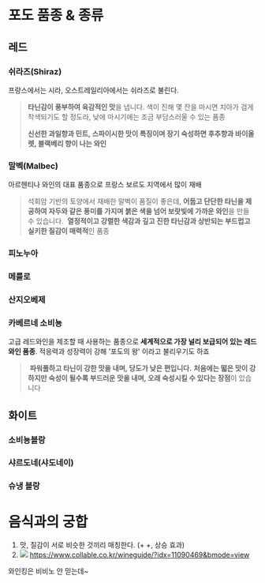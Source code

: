 # 포도 품종 & 종류
## 레드
### 쉬라즈(Shiraz)
프랑스에서는 시라, 오스트레일리아에서는 쉬라즈로 불린다. 
> **타닌감이 풍부하여 육감적인 맛**을 냅니다. 색이 진해 몇 잔을 마시면 치아가 검게 착색되기도 할 정도라, 낮에 마시기에는 조금 부담스러울 수 있는 품종
> 
> **신선한 과일향과 민트, 스파이시한 맛이 특징이며 장기 숙성하면 후추향과 바이올렛, 블랙베리 향이 나는 와인**

### 말벡(Malbec)
아르헨티나 와인의 대표 품종으로 프랑스 
보르도 지역에서 많이 재배
> 석회암 기반의 토양에서 재배한 말벡이 품질이 좋은데, **어둡고 단단한 타닌을 제공하여 자두와 같은 풍미를 가지며 붉은 색을 넘어 보랏빛에 가까운 와인**을 만들 수 있습니다.  **열정적이고 강렬한 색감과 깊고 진한 타닌감과 상반되는 부드럽고 실키한 질감이 매력적**인 품종

### 피노누아
### 메를로
### 산지오베제

### 카베르네 소비뇽
고급 레드와인을 제조할 때 사용하는 품종으로 **세계적으로 가장 널리 보급되어 있는 레드와인 품종**. 적응력과 성장력이 강해 '포도의 왕' 이라고 불리우기도 하죠

>  **파워풀하고 타닌이 강한 맛을 내며, 당도가 낮은 편입니다.** **처음에는 떫은 맛이 강하지만 숙성이 될수록 부드러운 맛을 내며, 오래 숙성시킬 수 있다는 장점**이 있습니다

## 화이트
### 소비뇽블랑
### 샤르도네(샤도네이)
### 슈냉 블랑


# 음식과의 궁합
1. 맛, 질감이 서로 비슷한 것끼리 매칭한다. (+ +, 상승 효과)
2. ![](https://i.imgur.com/izR3zTF.png)
https://www.collable.co.kr/wineguide/?idx=11090469&bmode=view

와인킹은 비비노 안 믿는데~ 